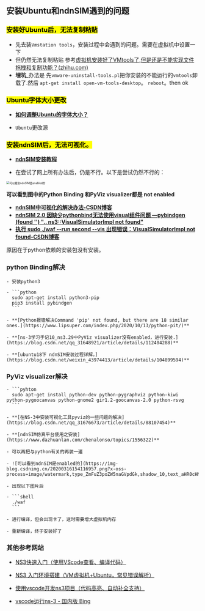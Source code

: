 ## 安装Ubuntu和ndnSIM遇到的问题

### <mark>安装好Ubuntu后，无法复制粘贴</mark>

  - 先去装`Vmstation tools`，安装过程中会遇到的问题。需要在虚拟机中设置一下
  - 但仍然无法复制粘贴 参考[虚拟机安装好了VMtools了,但是还是不能实现文件拖拽和复制功能？(zhihu.com)](https://www.zhihu.com/question/41586989)
  - **埋坑**_办法是 先`vmware-uninstall-tools.pl`把你安装的不能运行的`vmtools`卸载了.然后 `apt-get install open-vm-tools-desktop`。 `reboot`。then ok

### <mark>Ubuntu字体大小更改</mark>

  - **[如何调整Ubuntu的字体大小？](https://blog.csdn.net/dghcs18/article/details/104420127)**

- `Ubuntu`更改源

### <mark>安装ndnSIM后，无法可视化。</mark>

  - **[ndnSIM安装教程](https://blog.csdn.net/GregoryHanson/article/details/83036964)**

  - 在尝试了网上所有办法后，仍是不行。以下是尝试仍然不行的：

  <img src="https://img-blog.csdnimg.cn/20200316154116957.png?x-oss-process=image/watermark,type_ZmFuZ3poZW5naGVpdGk,shadow_10,text_aHR0cHM6Ly9ibG9nLmNzZG4ubmV0L3dlaXhpbl80Mzk3NDQxMw==,size_16,color_FFFFFF,t_70" alt="可以看到ndnSIM是enabled的" style="zoom: 50%;" />

  **可以看到图中的Python Binding 和PyViz visualizer都是 not enabled**

  - **[ndnSIM中可视化的解决办法-CSDN博客](https://blog.csdn.net/xiaoxin990214/article/details/70157263)**
  - **[ndnSIM 2.0 因缺少pythonbind无法使用visual组件问题 —pybindgen (found '') ".. ns3::VisualSimulatorImpl not found"](https://blog.csdn.net/neuwyt/article/details/52242853)**
  - **[执行 sudo ./waf --run second --vis 出现错误：VisualSimulatorImpl not found-CSDN博客](https://blog.csdn.net/sinat_36418396/article/details/106569512)**

  原因在于python依赖的安装包没有安装。

  ### **python Binding解决**

    - 安装python3

    - ```python
      sudo apt-get install python3-pip
      pip3 install pybindgen
      ```

    - **[Python报错解决Command 'pip' not found, but there are 18 similar ones.](https://www.lipsuper.com/index.php/2020/10/13/python-pit/)**

    - **[ns-3学习手记10_ns3.29中PyViz visualizer没有enabled，进行安装.](https://blog.csdn.net/qq_31648921/article/details/112404288)**

    - **[ubuntu18下 ndnSIM安装过程详解。](https://blog.csdn.net/weixin_43974413/article/details/104899594)**

  ###  **PyViz visualizer解决**

    - ```pyhton
      sudo apt-get install python-dev python-pygraphviz python-kiwi python-pygoocanvas python-gnome2 gir1.2-goocanvas-2.0 python-rsvg
      ```

    - **[在NS-3中安装可视化工具pyviz的一些问题的解决](https://blog.csdn.net/qq_31676673/article/details/88107454)**

    - **[ndnSIM仿真平台使用之安装](https://www.dazhuanlan.com/chenalonso/topics/1556322)**

    - 可以再把与python有关的再装一遍

    - ![可以看到ndnSIM是enabled的](https://img-blog.csdnimg.cn/20200316154116957.png?x-oss-process=image/watermark,type_ZmFuZ3poZW5naGVpdGk,shadow_10,text_aHR0cHM6Ly9ibG9nLmNzZG4ubmV0L3dlaXhpbl80Mzk3NDQxMw==,size_16,color_FFFFFF,t_70)

    - 出现以下图片后

    - ```shell
      ./waf
      ```

    - 进行编译，但会出现卡了，这时需要增大虚拟机内存

    - 重新编译，终于安装好了

### 其他参考网站

- [NS3快速入门（使用VScode查看、编译代码）](https://blog.csdn.net/weixin_43314519/article/details/106531060)

- [NS3 入门环境搭建（VM虚拟机+Ubuntu，常见错误解析）](https://blog.csdn.net/weixin_43314519/article/details/106504008)

- [使用vscode开发ns3项目（代码高亮、自动补全支持）](https://blog.csdn.net/fwhdzh/article/details/106292166)

- [vscode运行ns-3 - 国内版 Bing](https://cn.bing.com/search?q=vscode运行ns-3&form=ANNTH1&refig=062a1e9b111042da825ae882e17b4c22)

